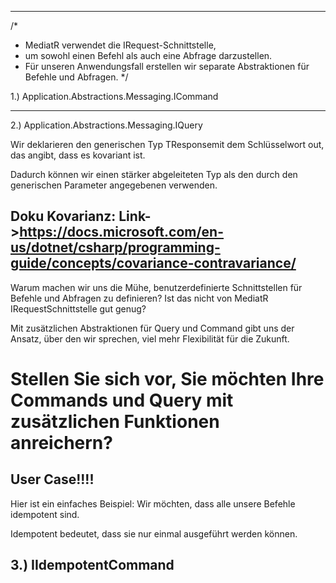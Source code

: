﻿





-----------------------------------------------------------------------


/*
*	MediatR verwendet die IRequest-Schnittstelle, 
*	um sowohl einen Befehl als auch eine Abfrage darzustellen. 
*	Für unseren Anwendungsfall erstellen wir separate Abstraktionen für Befehle und Abfragen. 
*/

1.) Application.Abstractions.Messaging.ICommand

-----------------------------------------------------------------------
2.) Application.Abstractions.Messaging.IQuery

Wir deklarieren den generischen Typ TResponsemit dem Schlüsselwort out, das angibt, dass es kovariant ist. 

Dadurch können wir einen stärker abgeleiteten Typ 
als den durch den generischen Parameter angegebenen verwenden. 

Doku Kovarianz:
Link->https://docs.microsoft.com/en-us/dotnet/csharp/programming-guide/concepts/covariance-contravariance/
-----------------------------------------------------------------------
Warum machen wir uns die Mühe, benutzerdefinierte Schnittstellen für Befehle und Abfragen zu definieren?
Ist das nicht von MediatR IRequestSchnittstelle gut genug? 

Mit zusätzlichen Abstraktionen für Query und Command gibt uns der Ansatz, über den wir sprechen, 
viel mehr Flexibilität für die Zukunft. 

# Stellen Sie sich vor, Sie möchten Ihre Commands und Query mit zusätzlichen Funktionen anreichern?

## User Case!!!!
Hier ist ein einfaches Beispiel: 
Wir möchten, dass alle unsere Befehle idempotent sind. 

Idempotent bedeutet, dass sie nur einmal ausgeführt werden können. 

3.) IIdempotentCommand 
-----------------------------------------------------------------------




